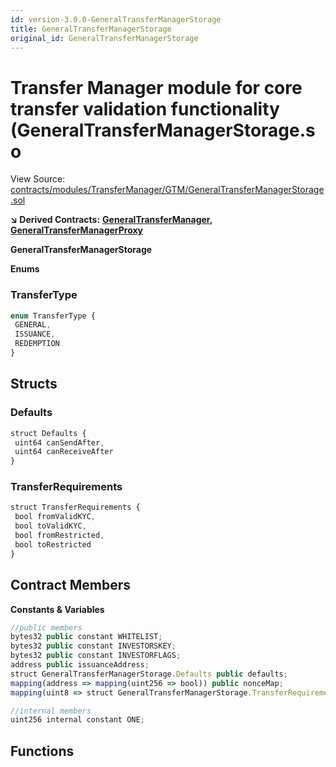 ```yaml
---
id: version-3.0.0-GeneralTransferManagerStorage
title: GeneralTransferManagerStorage
original_id: GeneralTransferManagerStorage
---
```


# Transfer Manager module for core transfer validation functionality \(GeneralTransferManagerStorage.so

View Source: [contracts/modules/TransferManager/GTM/GeneralTransferManagerStorage.sol](https://github.com/PolymathNetwork/polymath-core/tree/096ba240a927c98e1f1a182d2efee7c4c4c1dfc5/contracts/modules/TransferManager/GTM/GeneralTransferManagerStorage.sol)

**↘ Derived Contracts:** [**GeneralTransferManager**](https://github.com/PolymathNetwork/polymath-core/tree/096ba240a927c98e1f1a182d2efee7c4c4c1dfc5/docs/api/GeneralTransferManager.md)**,** [**GeneralTransferManagerProxy**](https://github.com/PolymathNetwork/polymath-core/tree/096ba240a927c98e1f1a182d2efee7c4c4c1dfc5/docs/api/GeneralTransferManagerProxy.md)

**GeneralTransferManagerStorage**

**Enums**

### TransferType

```javascript
enum TransferType {
 GENERAL,
 ISSUANCE,
 REDEMPTION
}
```

## Structs

### Defaults

```javascript
struct Defaults {
 uint64 canSendAfter,
 uint64 canReceiveAfter
}
```

### TransferRequirements

```javascript
struct TransferRequirements {
 bool fromValidKYC,
 bool toValidKYC,
 bool fromRestricted,
 bool toRestricted
}
```

## Contract Members

**Constants & Variables**

```javascript
//public members
bytes32 public constant WHITELIST;
bytes32 public constant INVESTORSKEY;
bytes32 public constant INVESTORFLAGS;
address public issuanceAddress;
struct GeneralTransferManagerStorage.Defaults public defaults;
mapping(address => mapping(uint256 => bool)) public nonceMap;
mapping(uint8 => struct GeneralTransferManagerStorage.TransferRequirements) public transferRequirements;

//internal members
uint256 internal constant ONE;
```

## Functions

